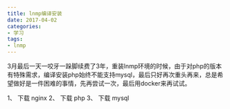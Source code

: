 ```yaml
---
title: lnmp编译安装
date: 2017-04-02
categories:
- 学习
tags:
- lnmp
---
```

3月最后一天一咬牙一跺脚续费了3年，重装lnmp环境的时候，由于对php的版本有特殊需求，编译安装php始终不能支持mysql，最后只好再次重头再来，总是希望做好是一件困难的事情，先再尝试一次，最后用docker来再试试。  
<!-- more -->

1、 下载 nginx
2、 下载 php
3、 下载 mysql
